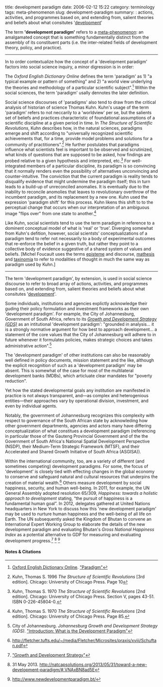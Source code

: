title: development paradigm
date: 2006-02-12 15:22
category: terminology
tags: meta-phenomenon
slug: development-paradigm
summary: : actions, activities, and programmes based on, and extending from, salient theories and beliefs about what consitutes '[development](/development/)'


<!--
icon: file-code-o

-->

<!--
layout: post
title:  development paradigm
date:   2006-02-12 15:22:10
categories: concept, area of study
tags: development, social development,
permalink: /development_paradigm/
published: true
comments: true
-->

The term **'development paradigm'** refers to a [meta-phenomenon](): an amalgamated concept that is something fundamentally distinct from the assembly of its constituent parts (i.e. the inter-related fields of development theory, policy, and practice). 

<hr />

In to order contextualize how the concept of a 'development paradigm' factors into social science inquiry, a minor digression is in order:

The *Oxford English Dictionary Online* defines the term 'paradigm' as 1) "a typical example or pattern of something" and 2) "a world view underlying the theories and methodology of a particular scientific subject".[^1]  Within the social sciences, the term 'paradigm' usally dennotes the later definition.

Social science discourses of 'paradigms' also tend to draw from the critical analysis of historian of science Thomas Kuhn. Kuhn's usage of the term 'paradigm' refers to not neccarily to a 'worldview' per se, but the salients set of beliefs and practices characteristic of foundational assumptions of a scientific discipline at a given period in time. In *The Structure of Scientific Revolutions*, Kuhn describes how, in the natural sciences, paradigms emerge and shift according to "universally recognized scientific achievements that, for a time, provide model problems and solutions for a community of practitioners".[^2] He further postulates that paradigms influence what scientists feel is important to be observed and scrutinized, what kinds of questions that are supposed to be asked, how findings are probed relative to a given hypothesis and interpreted, etc.[^3] For well-integrated members of a particular discipline, its paradigm is so convincing that it normally renders even the possibility of alternatives unconvincing and counter-intuitive. The conviction that the current paradigm is reality tends to disqualify evidence that might undermine the paradigm itself; this in turn leads to a build-up of unreconciled anomalies. It is eventually due to the inability to reconcile anomolies that leaves to revolutionary overthrow of the incumbent paradigm, and its replacement by a new one. Kuhn used the expression 'paradigm shift' for this process. Kuhn likens this shift to to the perceptual change that occurs when our interpretation of an ambiguous image "flips over" from one state to another.[^4]

Like Kuhn, social scientists tend to use the term paradigm in reference to a dominent conceptual model of what is 'real' or 'true'. Diverging somewhat from Kuhn's defition, however, social scientsts' conceptualizations of a paradigm tend to refer not necessarily to a body of experimental outcomes that re-enforce the belief in a given truth, but rather they point to a collective body of evidence suggestive of a shared system of values and beliefs. [Michel Foucault uses the terms [episteme](http://en.wikipedia.org/wiki/Episteme#The_concept_of_episteme_in_Michel_Foucault) and discourse, [mathesis](http://en.wikipedia.org/wiki/Mathesis_universalis) and [taxinomia](https://books.google.com/books?id=rAHxAA89GEAC&pg=PT139&dq=mathesis+taxinomia&hl=en&sa=X&ei=uOsCVZryCYexyQSqjYLoCQ&ved=0CCAQ6AEwAA#v=onepage&q=mathesis%20taxinomia&f=false) to refer to modalities of thought in much the same way as paradigm used by Kuhn.]

<hr />

The term 'development paradigm', by extension, is used in social science discourse to refer to broad array of actions, activities, and programmes based on, and extending from, salient theories and beliefs about what consitutes '[development](/development/)'.

Some individuals, institutions and agencies explictly acknowledge their guding their policy formulation and investment frameworks as their own 'development paradigm'. For example, the City of Johannesburg, Government of South Africa, refers to its [*Growth and Development Strategy (GDS)*](http://www.joburg-archive.co.za/2006/pdfs/gds_book/chapter3.pdf) as an intitutional 'development paradigm': "grounded in analysis... it is a strongly normative argument for how best to approach development... a statement of the core values that the City of Johannesburg will adhere to in future whenever it formulates policies, makes strategic choices and takes administrative action".[^5]

The 'development paradigm' of other institutions can also be reasonably well defined in policy documents, mission statement and the like, although the explicit recognition of such as a 'development paradigm' may be absent. This is somewhat of the  case for most of the multilateral development banks (MDBs), which articluate clear mandates for "poverty reduction".

Yet how the stated developmental goals any institution are manifested in practice is not always transparent, and&mdash;as complex and heterogenious entities&mdash;their approaches vary by operational division, investment, and even by individual agents.

Notably, the government of Johannesburg recognizes this complexity with respect to governance of the South African state by acknowleding how other government departments, agencies and actors many have differing conceptualization of what constitues a development paradigm (referencing in particular those of the Gauteng Provincial Government and of the the Government of South Africa's National Spatial Development Perspective (NSDP), their Medium-Term Strategic Framework (MTSF), and their Accelerated and Shared Growth Initiative of South Africa (ASGISA)).

Within the international community, too, are a variety of different (and sometimes competing) development paradigms. For some, the focus of 'development' is closely tied with effecting changes in the global economy to conserve and safeguard natural and cultural resources that underpins the creation of material wealth.[^6] Others measure development by social happiness, security, and human well-being. In 2011, for example, the UN General Assembly adopted resolution 65/309, *Happiness: towards a holistic approach to development* stating, “the pursuit of happiness is a fundamental human goal”. In 2012, delegates gathered at United Nations headquarters in New York to discuss how this 'new development paradigm' may be used to nurture human happiness and the well-being of all life on Earth. The UN subsequently asked the Kingdom of Bhutan to convene an International Expert Working Group to elaborate the details of the new development paradigm and evaluating Bhutan's *Gross National Happiness Index* as a potential alternative to GDP for measuring and evaluating development progress.[^7] [^8] [^9]


#### Notes & Citations

[^1]: [Oxford English Dictionary Online](http://www.oxforddictionaries.com/). ["Paradigm"](http://www.oxforddictionaries.com/definition/english/paradigm?q=paradigm)
[^2]: Kuhn, Thomas S. 1996 *The Structure of Scientific Revolutions* [3rd edition]. Chicago: University of Chicago Press. Page 10
[^3]: Kuhn, Thomas S. 1970 *The Structure of Scientific Revolutions* [2nd edition]. Chicago: University of Chicago Press. Section V, pages 43-51. ISBN 0-226-45804-0.
[^4]: Kuhn, Thomas S. 1970 *The Structure of Scientific Revolutions* [2nd edition]. Chicago: University of Chicago Press. Page 85.
[^5]: City of Johannesburg. *Johannesburg Growth and Development Strategy (GDS)*. ["Introduction: What is the Development Paradigm"](http://www.joburg-archive.co.za/2006/pdfs/gds_book/chapter3.pdf)
[^6]: http://fletcher.tufts.edu/~/media/Fletcher/Microsites/praxis/xviii/Schuftan.pdf
[^7]: ["Growth and Development Strategy"](http://livingeconomiesforum.org/sites/files/pdfs/Korten,%20Defining%20the%20New%20Development%20Paradigm%20January%2025,%202013.pdf)
[^8]: 31 May 2013. http://natcapsolutions.org/2013/05/31/toward-a-new-development-paradigm/#.VNAxBN8ad5E
[^9]: http://www.newdevelopmentparadigm.bt/

